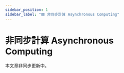 ```yaml
---
sidebar_position: 1
sidebar_label: "🟦 非同步計算 Asynchronous Computing"
---
```


# 非同步計算 Asynchronous Computing

本文章非同步更新中。